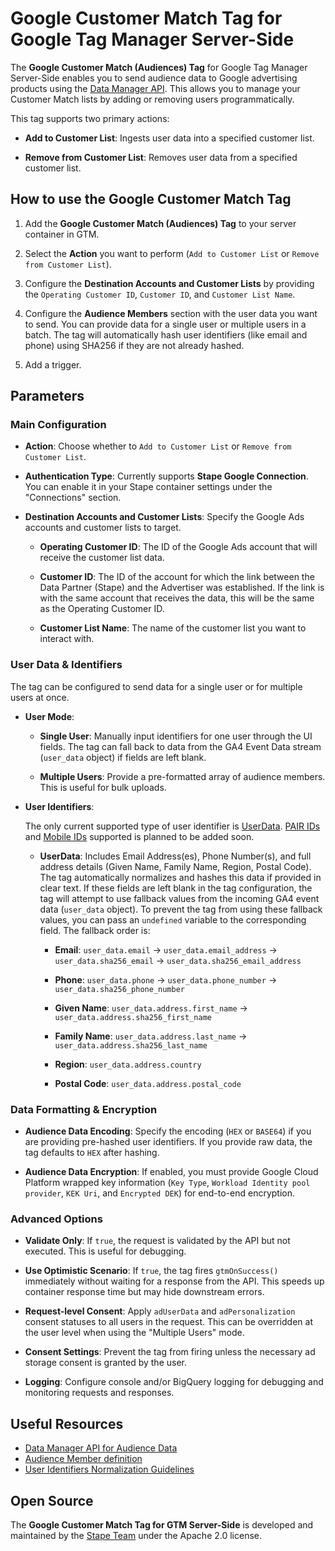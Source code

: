# Google Customer Match Tag for Google Tag Manager Server-Side

The **Google Customer Match (Audiences) Tag** for Google Tag Manager Server-Side enables you to send audience data to Google advertising products using the [Data Manager API](https://developers.google.com/data-manager/api). This allows you to manage your Customer Match lists by adding or removing users programmatically.

This tag supports two primary actions:

* **Add to Customer List**: Ingests user data into a specified customer list.

* **Remove from Customer List**: Removes user data from a specified customer list.

## How to use the Google Customer Match Tag

1. Add the **Google Customer Match (Audiences) Tag** to your server container in GTM.

2. Select the **Action** you want to perform (`Add to Customer List` or `Remove from Customer List`).

3. Configure the **Destination Accounts and Customer Lists** by providing the `Operating Customer ID`, `Customer ID`, and `Customer List Name`.

4. Configure the **Audience Members** section with the user data you want to send. You can provide data for a single user or multiple users in a batch. The tag will automatically hash user identifiers (like email and phone) using SHA256 if they are not already hashed.

5. Add a trigger.

## Parameters

### Main Configuration

* **Action**: Choose whether to `Add to Customer List` or `Remove from Customer List`.

* **Authentication Type**: Currently supports **Stape Google Connection**. You can enable it in your Stape container settings under the "Connections" section.

* **Destination Accounts and Customer Lists**: Specify the Google Ads accounts and customer lists to target.

  * **Operating Customer ID**: The ID of the Google Ads account that will receive the customer list data.

  * **Customer ID**: The ID of the account for which the link between the Data Partner (Stape) and the Advertiser was established. If the link is with the same account that receives the data, this will be the same as the Operating Customer ID.

  * **Customer List Name**: The name of the customer list you want to interact with.

### User Data & Identifiers

The tag can be configured to send data for a single user or for multiple users at once.

* **User Mode**:

  * **Single User**: Manually input identifiers for one user through the UI fields. The tag can fall back to data from the GA4 Event Data stream (`user_data` object) if fields are left blank.

  * **Multiple Users**: Provide a pre-formatted array of audience members. This is useful for bulk uploads.

* **User Identifiers**:

  The only current supported type of user identifier is [UserData](https://developers.google.com/data-manager/api/reference/rest/v1/UserData). [PAIR IDs](https://developers.google.com/data-manager/api/reference/rest/v1/AudienceMember#PairData) and [Mobile IDs](https://developers.google.com/data-manager/api/reference/rest/v1/AudienceMember#MobileData) supported is planned to be added soon.

  * **UserData**: Includes Email Address(es), Phone Number(s), and full address details (Given Name, Family Name, Region, Postal Code). The tag automatically normalizes and hashes this data if provided in clear text. If these fields are left blank in the tag configuration, the tag will attempt to use fallback values from the incoming GA4 event data (`user_data` object). To prevent the tag from using these fallback values, you can pass an `undefined` variable to the corresponding field. The fallback order is:

    * **Email**: `user_data.email` -> `user_data.email_address` -> `user_data.sha256_email` -> `user_data.sha256_email_address`

    * **Phone**: `user_data.phone` -> `user_data.phone_number` -> `user_data.sha256_phone_number`

    * **Given Name**: `user_data.address.first_name` -> `user_data.address.sha256_first_name`

    * **Family Name**: `user_data.address.last_name` -> `user_data.address.sha256_last_name`

    * **Region**: `user_data.address.country`

    * **Postal Code**: `user_data.address.postal_code`

### Data Formatting & Encryption

* **Audience Data Encoding**: Specify the encoding (`HEX` or `BASE64`) if you are providing pre-hashed user identifiers. If you provide raw data, the tag defaults to `HEX` after hashing.

* **Audience Data Encryption**: If enabled, you must provide Google Cloud Platform wrapped key information (`Key Type`, `Workload Identity pool provider`, `KEK Uri`, and `Encrypted DEK`) for end-to-end encryption.

### Advanced Options

* **Validate Only**: If `true`, the request is validated by the API but not executed. This is useful for debugging.

* **Use Optimistic Scenario**: If `true`, the tag fires `gtmOnSuccess()` immediately without waiting for a response from the API. This speeds up container response time but may hide downstream errors.

* **Request-level Consent**: Apply `adUserData` and `adPersonalization` consent statuses to all users in the request. This can be overridden at the user level when using the "Multiple Users" mode.

* **Consent Settings**: Prevent the tag from firing unless the necessary ad storage consent is granted by the user.

* **Logging**: Configure console and/or BigQuery logging for debugging and monitoring requests and responses.

## Useful Resources

- [Data Manager API for Audience Data](https://developers.google.com/data-manager/api/reference/rest/v1/audienceMembers)
- [Audience Member definition](https://developers.google.com/data-manager/api/reference/rest/v1/AudienceMember)
- [User Identifiers Normalization Guidelines](https://developers.google.com/data-manager/api/get-started/formatting)

## Open Source

The **Google Customer Match Tag for GTM Server-Side** is developed and maintained by the [Stape Team](https://stape.io/) under the Apache 2.0 license.